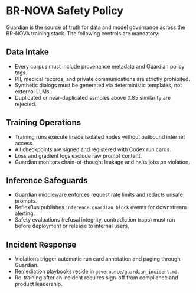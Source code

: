 # BR-NOVA Safety Policy

Guardian is the source of truth for data and model governance across the
BR-NOVA training stack.  The following controls are mandatory:

## Data Intake

- Every corpus must include provenance metadata and Guardian policy tags.
- PII, medical records, and private communications are strictly prohibited.
- Synthetic dialogs must be generated via deterministic templates, not external
  LLMs.
- Duplicated or near-duplicated samples above 0.85 similarity are rejected.

## Training Operations

- Training runs execute inside isolated nodes without outbound internet access.
- All checkpoints are signed and registered with Codex run cards.
- Loss and gradient logs exclude raw prompt content.
- Guardian monitors chain-of-thought leakage and halts jobs on violation.

## Inference Safeguards

- Guardian middleware enforces request rate limits and redacts unsafe prompts.
- ReflexBus publishes `inference.guardian_block` events for downstream alerting.
- Safety evaluations (refusal integrity, contradiction traps) must run before
  deployment or release to internal users.

## Incident Response

- Violations trigger automatic run card annotation and paging through Guardian.
- Remediation playbooks reside in `governance/guardian_incident.md`.
- Re-training after an incident requires sign-off from compliance and product
  leadership.
